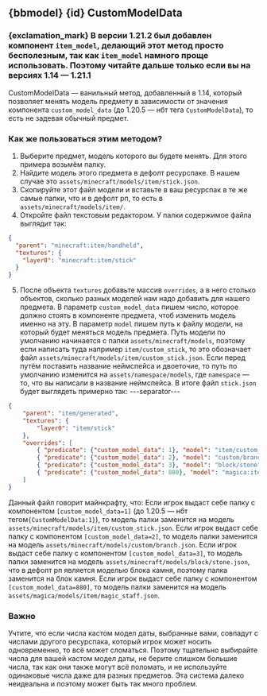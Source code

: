 ## {bbmodel} {id} CustomModelData
### {exclamation_mark} В версии 1.21.2 был добавлен компонент `item_model`, делающий этот метод просто бесполезным, так как `item_model` намного проще использовать. Поэтому читайте дальше только если вы на версиях 1.14 — 1.21.1
CustomModelData — ванильный метод, добавленный в 1.14, который позволяет менять модель предмету в зависимости от значения компонента `custom_model_data` (до 1.20.5 — нбт тега `CustomModelData`), то есть не задевая обычный предмет.

### Как же пользоваться этим методом?
1. Выберите предмет, модель которого вы будете менять. Для этого примера возьмём палку.
2. Найдите модель этого предмета в дефолт ресурспаке. В нашем случае это `assets/minecraft/models/item/stick.json`.
3. Скопируйте этот файл модели и вставьте в ваш ресурспак в те же самые папки, что и в дефолт рп, то есть в `assets/minecraft/models/item/`.
4. Откройте файл текстовым редактором. У палки содержимое файла выглядит так:
```json
{
  "parent": "minecraft:item/handheld",
  "textures": {
    "layer0": "minecraft:item/stick"
  }
}
```
5. После объекта `textures` добавьте массив `overrides`, а в него столько объектов, сколько разных моделей нам надо добавить для нашего предмета. В параметр `custom_model_data` пишем число, которое должно стоять в компоненте предмета, чтоб изменить модель именно на эту. В параметр `model` пишем путь к файлу модели, на который будет меняться модель предмета. Путь модели по умолчанию начинается с папки `assets/minecraft/models`, поэтому если написать туда например `item/custom_stick`, то это обозначает файл `assets/minecraft/models/item/custom_stick.json`. Если перед путём поставить название неймспейса и двоеточие, то путь по умолчанию изменится на `assets/namespace/models`, где `namespace` — то, что вы написали в название неймспейса. В итоге файл `stick.json` будет выглядеть примерно так:
---separator---
```json
{
    "parent": "item/generated",
    "textures": {
        "layer0": "item/stick"
    },
    "overrides": [
        { "predicate": {"custom_model_data": 1}, "model": "item/custom_stick"},
        { "predicate": {"custom_model_data": 2}, "model": "custom/branch"},
        { "predicate": {"custom_model_data": 3}, "model": "block/stone"},
        { "predicate": {"custom_model_data": 880}, "model": "magica:item/magic_staff"}
    ]
}
```
Данный файл говорит майнкрафту, что:
Если игрок выдаст себе палку с компонентом `[custom_model_data=1]` (до 1.20.5 — нбт тегом`{CustomModelData:1}`), то модель палки заменится на модель `assets/minecraft/models/item/custom_stick.json`.
Если игрок выдаст себе палку с компонентом `[custom_model_data=2]`, то модель палки заменится на модель `assets/minecraft/models/custom/branch.json`.
Если игрок выдаст себе палку с компонентом `[custom_model_data=3]`, то модель палки заменится на модель `assets/minecraft/models/block/stone.json`, что в дефолт рп является моделью блока камня, поэтому палка заменится на блок камня.
Если игрок выдаст себе палку с компонентом `[custom_model_data=880]`, то модель палки заменится на модель `assets/magica/models/item/magic_staff.json`.

### Важно
Учтите, что если числа кастом модел даты, выбранные вами, совпадут с числами другого ресурспака, который игрок может носить одновременно, то всё может сломаться. Поэтому тщательно выбирайте числа для вашей кастом модел даты, не берите слишком большие числа, так как они также могут всё поломать, и не используйте одинаковые числа даже для разных предметов. Эта система далеко неидеальна и поэтому может быть так много проблем.